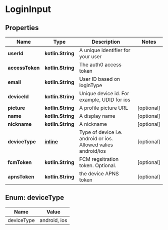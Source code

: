 
# LoginInput

## Properties
Name | Type | Description | Notes
------------ | ------------- | ------------- | -------------
**userId** | **kotlin.String** | A unique identifier for your user | 
**accessToken** | **kotlin.String** | The auth0 access token | 
**email** | **kotlin.String** | User ID based on loginType | 
**deviceId** | **kotlin.String** | Unique device id. For example, UDID for ios | 
**picture** | **kotlin.String** | A profile picture URL |  [optional]
**name** | **kotlin.String** | A display name |  [optional]
**nickname** | **kotlin.String** | A nickname |  [optional]
**deviceType** | [**inline**](#DeviceType) | Type of device i.e. android or ios. Allowed valies android/ios |  [optional]
**fcmToken** | **kotlin.String** | FCM regsitration token. Optional. |  [optional]
**apnsToken** | **kotlin.String** | the device APNS token |  [optional]


<a name="DeviceType"></a>
## Enum: deviceType
Name | Value
---- | -----
deviceType | android, ios



